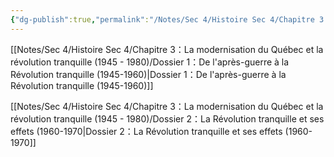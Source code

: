 ```yaml
---
{"dg-publish":true,"permalink":"/Notes/Sec 4/Histoire Sec 4/Chapitre 3：La modernisation du Québec et la révolution tranquille (1945 - 1980)/"}
---
```



[[Notes/Sec 4/Histoire Sec 4/Chapitre 3：La modernisation du Québec et la révolution tranquille (1945 - 1980)/Dossier 1：De l'après-guerre à la Révolution tranquille (1945-1960)\|Dossier 1：De l'après-guerre à la Révolution tranquille (1945-1960)]]

[[Notes/Sec 4/Histoire Sec 4/Chapitre 3：La modernisation du Québec et la révolution tranquille (1945 - 1980)/Dossier 2：La Révolution tranquille et ses effets (1960-1970\|Dossier 2：La Révolution tranquille et ses effets (1960-1970]]
